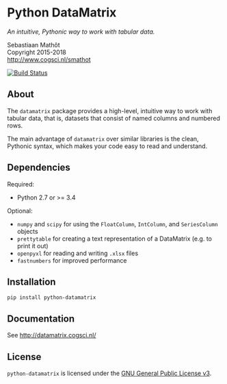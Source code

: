 # Python DataMatrix

*An intuitive, Pythonic way to work with tabular data.*

Sebastiaan Mathôt  <br />
Copyright 2015-2018  <br />
http://www.cogsci.nl/smathot

[![Build Status](https://travis-ci.org/smathot/python-datamatrix.svg?branch=master)](https://travis-ci.org/smathot/python-datamatrix)


## About

The `datamatrix` package provides a high-level, intuitive way to work with
tabular data, that is, datasets that consist of named columns and numbered rows.

The main advantage of `datamatrix` over similar libraries is the clean, Pythonic syntax, which makes your code easy to read and understand.


## Dependencies

Required:

- Python 2.7 or >= 3.4

Optional:

- `numpy` and `scipy` for using the `FloatColumn`, `IntColumn`, and `SeriesColumn` objects
- `prettytable` for creating a text representation of a DataMatrix (e.g. to print it out)
- `openpyxl` for reading and writing `.xlsx` files
- `fastnumbers` for improved performance

## Installation

~~~
pip install python-datamatrix
~~~


## Documentation

See <http://datamatrix.cogsci.nl/>


## License

`python-datamatrix` is licensed under the [GNU General Public License
v3](http://www.gnu.org/licenses/gpl-3.0.en.html).
